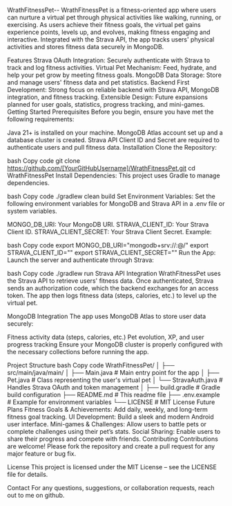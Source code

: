 WrathFitnessPet--
WrathFitnessPet is a fitness-oriented app where users can nurture a virtual pet through physical activities like walking, running, or exercising. As users achieve their fitness goals, the virtual pet gains experience points, levels up, and evolves, making fitness engaging and interactive. Integrated with the Strava API, the app tracks users' physical activities and stores fitness data securely in MongoDB.

Features
Strava OAuth Integration: Securely authenticate with Strava to track and log fitness activities.
Virtual Pet Mechanism: Feed, hydrate, and help your pet grow by meeting fitness goals.
MongoDB Data Storage: Store and manage users' fitness data and pet statistics.
Backend First Development: Strong focus on reliable backend with Strava API, MongoDB integration, and fitness tracking.
Extensible Design: Future expansions planned for user goals, statistics, progress tracking, and mini-games.
Getting Started
Prerequisites
Before you begin, ensure you have met the following requirements:

Java 21+ is installed on your machine.
MongoDB Atlas account set up and a database cluster is created.
Strava API Client ID and Secret are required to authenticate users and pull fitness data.
Installation
Clone the Repository:

bash
Copy code
git clone https://github.com/[YourGitHubUsername]/WrathFitnessPet.git
cd WrathFitnessPet
Install Dependencies: This project uses Gradle to manage dependencies.

bash
Copy code
./gradlew clean build
Set Environment Variables: Set the following environment variables for MongoDB and Strava API in a .env file or system variables.

MONGO_DB_URI: Your MongoDB URI.
STRAVA_CLIENT_ID: Your Strava Client ID.
STRAVA_CLIENT_SECRET: Your Strava Client Secret.
Example:

bash
Copy code
export MONGO_DB_URI="mongodb+srv://<username>:<password>@<cluster-url>/"
export STRAVA_CLIENT_ID="<your-client-id>"
export STRAVA_CLIENT_SECRET="<your-client-secret>"
Run the App: Launch the server and authenticate through Strava:

bash
Copy code
./gradlew run
Strava API Integration
WrathFitnessPet uses the Strava API to retrieve users' fitness data. Once authenticated, Strava sends an authorization code, which the backend exchanges for an access token. The app then logs fitness data (steps, calories, etc.) to level up the virtual pet.

MongoDB Integration
The app uses MongoDB Atlas to store user data securely:

Fitness activity data (steps, calories, etc.)
Pet evolution, XP, and user progress tracking
Ensure your MongoDB cluster is properly configured with the necessary collections before running the app.

Project Structure
bash
Copy code
WrathFitnessPet/
│
├── src/main/java/main/
│   ├── Main.java               # Main entry point for the app
│   ├── Pet.java                # Class representing the user's virtual pet
│   └── StravaAuth.java         # Handles Strava OAuth and token management
│
├── build.gradle                # Gradle build configuration
├── README.md                   # This readme file
├── .env.example                # Example for environment variables
└── LICENSE                     # MIT License
Future Plans
Fitness Goals & Achievements: Add daily, weekly, and long-term fitness goal tracking.
UI Development: Build a sleek and modern Android user interface.
Mini-games & Challenges: Allow users to battle pets or complete challenges using their pet’s stats.
Social Sharing: Enable users to share their progress and compete with friends.
Contributing
Contributions are welcome! Please fork the repository and create a pull request for any major feature or bug fix.

License
This project is licensed under the MIT License – see the LICENSE file for details.

Contact
For any questions, suggestions, or collaboration requests, reach out to me on github.